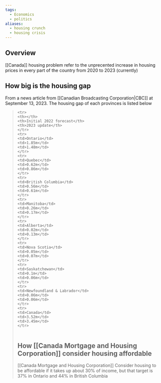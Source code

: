 ```yaml
---
tags:
  - Economics
  - politics
aliases:
  - housing crunch
  - housing crisis
---
```

## Overview
[[Canada]] housing problem refer to the unprecented increase in housing prices in every part of the country from 2020 to 2023 (currently)

## How big is the housing gap
From a news article from [[Canadian Broadcasting Corporation|CBC]] at September 13, 2023. The housing gap of each provinces is listed below

> <table style = "border-spacing: 30px;">
 	<tr>
 	<th></th>
 	<th>Initial 2022 forecast</th>
 	<th>2023 update</th>
 	</tr>
	<tr>
 	<td>Ontario</td>
 	<td>1.85m</td>
 	<td>1.48m</td>
 	</tr>
 	<tr>
 	<td>Quebec</td>
 	<td>0.62m</td>
 	<td>0.86m</td>
 	</tr>
 	<tr>
 	<td>British Columbia</td>
 	<td>0.56m</td>
 	<td>0.61m</td>
 	</tr>
 	<tr>
 	<td>Manitoba</td>
 	<td>0.26m</td>
 	<td>0.17m</td>
 	</tr>
 	<tr>
 	<td>Alberta</td>
 	<td>0.02m</td>
 	<td>0.13m</td>
 	</tr>
 	<tr>
 	<td>Nova Scotia</td>
 	<td>0.05m</td>
 	<td>0.07m</td>
 	</tr>
 	<tr>
 	<td>Saskatchewan</td>
 	<td>0.1m</td>
 	<td>0.06m</td>
 	</tr>
 	<tr>
 	<td>Newfoundland & Labrador</td>
 	<td>0.06m</td>
 	<td>0.06m</td>
 	</tr>
 	<tr>
 	<td>Canada</td>
 	<td>3.52m</td>
 	<td>3.45m</td>
 	</tr> 
 </table>

## How [[Canada Mortgage and Housing Corporation]] consider housing affordable
[[Canada Mortgage and Housing Corporation]] Consider housing to be affordable if it takes up about 30% of income, but that target is 37% in Ontario and 44% in British Columbia